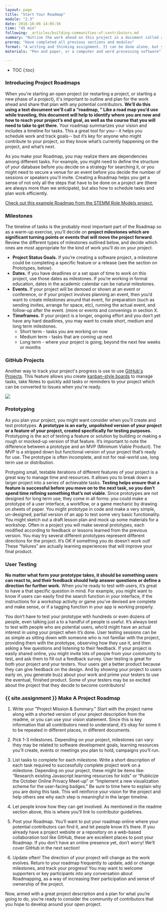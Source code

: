 ```yaml
---
layout: page
title: "Start Your Roadmap"
module: "2.3"
date: 2016-10-06 14:05:56
time: "45 min"
following: _articles/building-communities-of-contributors.md
summary: "Outline the work ahead on this project in a document called a “Roadmap.”"
prereq: "Have completed all previous sections and modules"
format: "A writing and thinking assignment. It can be done alone, but you can invite a supporter or community member to help you plan!"
materials: "Pen and paper, or a computer and word processing software"

---
```

* TOC
{:toc}


### Introducing Project Roadmaps

When you're starting an open project (or restarting a project, or starting a new phase of a project), it's important to outline and plan for the work ahead and share that plan with any potential contributors. **We’ll do this using a text document we’ll call a “roadmap, ” Like a road map you’d use while traveling, this document will help to identify where you are now and how to reach your project’s end goal, as well as the course that you will need to take to get there.** Your roadmap summarizes your vision and includes a timeline for tasks. This a great tool for you-- it helps you schedule work and track goals-- but it’s key for anyone who might contribute to your project, so they know what’s currently happening on the project, and what’s next.

As you make your Roadmap, you may realize there are dependencies among different tasks. For example, you might need to define the structure of your database before you decide on a strategy for searching it, or you might need to secure a venue for an event before you decide the number of sessions or speakers you'll invite. Creating a Roadmap helps you get a sense of not only all the steps that have to be done on a project are (there are always more than we anticipate), but also how to schedule tasks and plan work efficiently.

[Check out this example Roadmap from the STEMM Role Models project.](https://github.com/KirstieJane/STEMMRoleModels/issues/1)

### Milestones

The timeline of tasks is the probably most important part of the Roadmap so as a warm-up exercise, you’ll decide on **project milestones which are significant turning points or events that will move the project forward**. Review the different types of milestones outlined below, and decide which ones are most appropriate for the kind of work you’ll do on your project.

*   **Project Status Goals.** If you’re creating a software project, a milestone could be completing a specific feature or a release (see the section on Prototypes, below).
*   **Dates.** If you have deadlines or a set span of time to work on this project, use those dates as milestones. If you’re working in formal education, dates in the academic calendar can be natural milestones.
*   **Events.** If your project will be demoed or shown at an event or conference, or if your project involves planning an event, then you’d want to create milestones around that event, for preparation (such as sending invites, arrange for space, etc), running the actual event, and follow-up after the event. (more or events and convenings in section X.
*   **Timeframes.** If your project is a longer, ongoing effort and you don’t yet have any hard deadlines, you may want to create short, medium and long term milestones.
    *   Short term - tasks you are working on now
    *   Medium term - tasks that are coming up next
    *   Long term - where your project is going, beyond the next few weeks or months
    
### GitHub Projects

Another way to track your project's progress is use to use [GitHub's Projects](https://help.github.com/articles/tracking-the-progress-of-your-work-with-projects/).  This feature allows you create [kanban-style boards](https://en.wikipedia.org/wiki/Kanban_(development)) to manage tasks, take Notes to quickly add tasks or reminders to your project which can be converted to Issues when you're ready.

![](https://raw.githubusercontent.com/belkinsa/open-leadership-training-series/49da361324e1004244dc9c2820c212a40db2729e/img/githib-projects.png)

### Prototyping

As you plan your project, you might want consider when you’ll create and test prototypes. **A prototype is an early, unpolished version of your project or a feature of your project, created specifically for testing purposes.** Prototyping is the act of testing a feature or solution by building or making a rough or mocked-up version of that feature. It’s important to note the difference between a prototype and an MVP (Minimum Viable Product). The MVP is a stripped down but functional version of your project that’s ready for use. The prototype is often incomplete, and not for real-world use, long term use or distribution.

<!--- placeholder for video. Prototyping --->

Protyping small, testable iterations of different features of your project is a great way to manage time and resources. It allows you to break down a larger project into a series of achievable tasks. **Testing helps ensure that a feature is successful before you move on to the next task, so you don’t spend time refining something that’s not viable.** Since prototypes are not designed for long term use, they come in all forms: you could make a prototype of a user interface, a workflow, or a game mechanic by drawing on sheets of paper. You might prototype in code and make a very simple, un-designed, partial version of an app to test some very basic functionality. You might sketch out a draft lesson plan and mock up some materials for a workshop. Often in a project you will make several prototypes, each modified according to feedback or lessons learned from the previous version. You may try several different prototypes represent different directions for the project. It’s OK if something you do doesn’t work out! These “failures” are actually learning experiences that will improve your final product.

### User Testing

**No matter what form your prototype takes, it should be something users can react to, and their feedback should help answer questions or define a direction for further work.** When you’re ready to test with users, it’s great to have a that specific question in mind. For example, you might want to know if users can easily find the search function in your interface, if the instructions for a workshop activity or game you’ve devised are complete and make sense, or if a tagging function in your app is working properly.

You don’t have to test your prototype with hundreds or even dozens of people, even talking just a to a handful of people is useful. It’s always best to test with people who are potential users, who’d might have an actual interest in using your project when it’s done. User testing sessions can be as simple as sitting down with someone who is not familiar with the project, providing them with the prototype, observing how they use it, and then asking a few questions and listening to their feedback. If your project is easily shared online, you might invite lots of people from your community to test, and ask them to fill out a feedback survey. User testing is great for both your project and your testers. Your users get a better product because they can give feedback on the design. And by showing your project to users early on, you generate buzz about your work and prime your testers to use the eventual, finished product. Some of your testers may be so excited about the project that they decide to become contributors!

### {{ site.assignment }} Make A Project Roadmap

1. Write your "Project Mission & Summary." Start with the project name along with a shorted version of your project description from the readme, or you can use your vision statement. Since this is key information that all contributors need to understand, it’s okay for some it to be repeated in different places, in different documents.

2. Pick 1-3 milestones. Depending on your project, milestones can vary: they may be related to software development goals, learning resources you’ll create, events or meetings you plan to hold, campaigns you’ll run.

3. List tasks to complete for each milestone. Write a short description of each task required to successfully complete project work on a milestone. Depending on your project, these might be items like: “Research existing Javascript learning resources for kids” or “Publicize the October Online Privacy Meet-up” or “Implement a new visualization scheme for the user-facing badges.” Be sure to time here to explain why you are doing this task. This will reinforce your vision for the project and help others see why each step is meaningful in the larger timeline.

4. Let people know how they can get involved. As mentioned in the readme section above, this is where you’ll link to contributor guidelines.

5. Post your Roadmap. You’ll want to put your roadmap online where your potential contributors can find it, and let people know it’s there. If you already have a project website or a repository on a web-based collaboration tool like GitHub, these are excellent places to post your Roadmap. If you don’t have an online presence yet, don’t worry! We’ll cover GitHub in the next section!

6. Update often! The direction of your project will change as the work evolves. Return to your roadmap frequently to update, add or change milestones, and track your progress! You may want to welcome supporters or key participants into any conversation about Roadmapping, as a way of increasing their participation and sense of ownership of the project.

Now, armed with a great project description and a plan for what you’re going to do, you’re ready to consider the community of contributors that you hope to develop around your open project.
